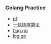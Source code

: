 ### Golang Practice
* [p1](./p1.go)
* [一些排序算法](./sort.go)
* [flag.go](./flag.go)
* [log.go](./log.go)